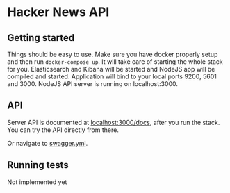 # Hacker News API

## Getting started

Things should be easy to use. Make sure you have docker properly setup and then run `docker-compose up`. It will take care of starting the whole stack for you. Elasticsearch and Kibana will be started and NodeJS app will be compiled and started. Application will bind to your local ports 9200, 5601 and 3000. NodeJS API server is running on localhost:3000.

## API

Server API is documented at [localhost:3000/docs](localhost:3000/docs), after you run the stack. You can try the API directly from there. 

Or navigate to [swagger.yml](assets/swagger.yml).

## Running tests

Not implemented yet
